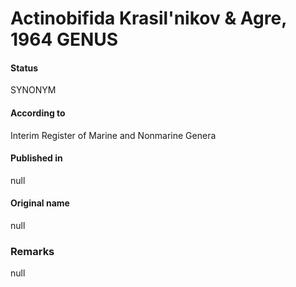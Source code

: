 # Actinobifida Krasil'nikov & Agre, 1964 GENUS

#### Status
SYNONYM

#### According to
Interim Register of Marine and Nonmarine Genera

#### Published in
null

#### Original name
null

### Remarks
null